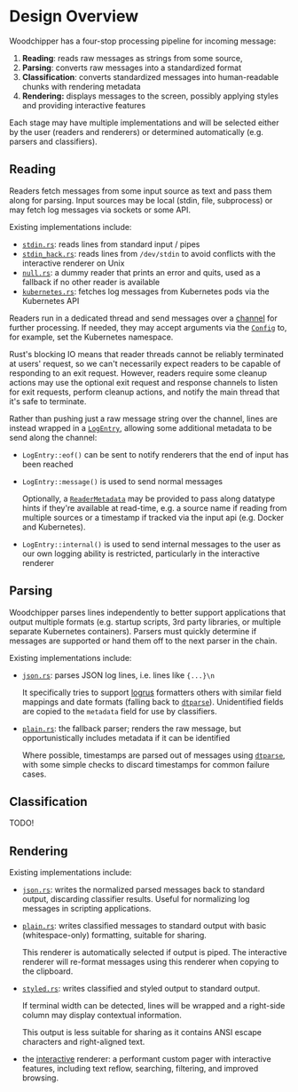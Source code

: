 # Design Overview

Woodchipper has a four-stop processing pipeline for incoming message:

 1. **Reading**: reads raw messages as strings from some source,
 2. **Parsing**: converts raw messages into a standardized format
 3. **Classification**: converts standardized messages into human-readable
    chunks with rendering metadata
 4. **Rendering:** displays messages to the screen, possibly applying styles and
    providing interactive features

Each stage may have multiple implementations and will be selected either by the
user (readers and renderers) or determined automatically (e.g. parsers and
classifiers).

## Reading

Readers fetch messages from some input source as text and pass them along for
parsing. Input sources may be local (stdin, file, subprocess) or may fetch log
messages via sockets or some API.

Existing implementations include:
 * [`stdin.rs`][stdin]: reads lines from standard input / pipes
 * [`stdin_hack.rs`][stdin_hack]: reads lines from `/dev/stdin` to avoid
   conflicts with the interactive renderer on Unix
 * [`null.rs`][null]: a dummy reader that prints an error and quits, used as a
   fallback if no other reader is available
 * [`kubernetes.rs`][kubernetes]: fetches log messages from Kubernetes pods via
   the Kubernetes API

Readers run in a dedicated thread and send messages over a [channel] for further
processing. If needed, they may accept arguments via the [`Config`][config] to,
for example, set the Kubernetes namespace.

Rust's blocking IO means that reader threads cannot be reliably terminated at
users' request, so we can't necessarily expect readers to be capable of
responding to an exit request. However, readers require some cleanup actions may
use the optional exit request and response channels to listen for exit
requests, perform cleanup actions, and notify the main thread that it's safe to
terminate.

Rather than pushing just a raw message string over the channel, lines are
instead wrapped in a [`LogEntry`][renderer-types], allowing some additional
metadata to be send along the channel:

 * `LogEntry::eof()` can be sent to notify renderers that the end of input has
   been reached
 * `LogEntry::message()` is used to send normal messages
   
   Optionally, a [`ReaderMetadata`][parser-types] may be provided to pass along
   datatype hints if they're available at read-time, e.g. a source name if
   reading from multiple sources or a timestamp if tracked via the input api
   (e.g. Docker and Kubernetes).
 * `LogEntry::internal()` is used to send internal messages to the user as our
   own logging ability is restricted, particularly in the interactive renderer

[stdin]: ../../src/reader/stdin.rs
[stdin_hack]: ../../src/reader/stdin_hack.rs
[null]: ../../src/reader/null.rs
[kubernetes]: ../../src/reader/kubernetes.rs
[channel]: https://doc.rust-lang.org/std/sync/mpsc/fn.channel.html

## Parsing

Woodchipper parses lines independently to better support applications that
output multiple formats (e.g. startup scripts, 3rd party libraries, or multiple
separate Kubernetes containers). Parsers must quickly determine if messages are
supported or hand them off to the next parser in the chain.

Existing implementations include:

 * [`json.rs`][json]: parses JSON log lines, i.e. lines like `{...}\n`

   It specifically tries to support [logrus][logrus-lib] formatters others with
   similar field mappings and date formats (falling back to
   [`dtparse`][dtparse]). Unidentified fields are copied to the `metadata`
   field for use by classifiers.
 * [`plain.rs`][plain]: the fallback parser; renders the raw message, but
   opportunistically includes metadata if it can be identified

   Where possible, timestamps are parsed out of messages using
   [`dtparse`][dtparse], with some simple checks to discard timestamps for
   common failure cases.

[logrus-lib]: https://github.com/sirupsen/logrus
[json]: ../../src/parser/json.rs
[plain]: ../../src/parser/plain.rs
[dtparse]: https://crates.io/crates/dtparse

## Classification

TODO!

## Rendering

Existing implementations include:

 * [`json.rs`][json-renderer]: writes the normalized parsed messages back to
   standard output, discarding classifier results. Useful for normalizing log
   messages in scripting applications.
 * [`plain.rs`][plain-renderer]: writes classified messages to standard output
   with basic (whitespace-only) formatting, suitable for sharing.

   This renderer is automatically selected if output is piped. The interactive
   renderer will re-format messages using this renderer when copying to the
   clipboard.
 * [`styled.rs`][styled-renderer]: writes classified and styled output to
   standard output.

   If terminal width can be detected, lines will be wrapped and a right-side
   column may display contextual information.

   This output is less suitable for sharing as it contains ANSI escape
   characters and right-aligned text.
 * the [interactive] renderer: a performant custom pager with interactive
   features, including text reflow, searching, filtering, and improved browsing.

[json-renderer]: ../../src/renderer/json.rs
[plain-renderer]: ../../src/renderer/plain.rs
[styled-renderer]: ../../src/renderer/styled.rs
[interactive]: ../../src/renderer/interactive

[config]: ../../src/config.rs
[renderer-types]: ../../src/renderer/types.rs
[parser-types]: ../../src/parser/types.rs
[classifier-types]: ../../src/classifier/types.rs
[renderer-types]: ../../src/renderer/types.rs
